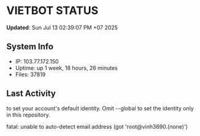 # VIETBOT STATUS
**Updated**: Sun Jul 13 02:39:07 PM +07 2025

## System Info
- IP: 103.77.172.150
- Uptime: up 1 week, 18 hours, 26 minutes
- Files: 37819

## Last Activity

to set your account's default identity.
Omit --global to set the identity only in this repository.

fatal: unable to auto-detect email address (got 'root@vinh3690.(none)')
